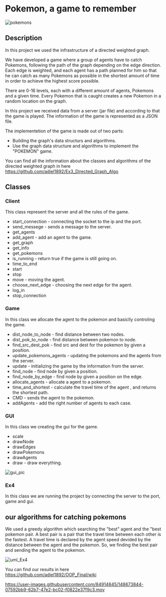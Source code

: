 # Pokemon, a game to remember

![pokemons](https://user-images.githubusercontent.com/84914845/148651629-1ba5abe1-79d8-409b-8858-1b243016e7b2.jpeg)

## Description
In this project we used the infrastructure of a directed weighted graph.

We have developed a game where a group of agents have to catch Pokemons, following the path of the graph depending on the edge direction.
Each edge is weighted, and each agent has a path planned for him so that he can catch as many Pokemons as possible in the shortest amount of time in order to achieve the highest score possible.

There are 0-16 levels, each with a different amount of agents, Pokemons and a given time.
Every Pokemon that is caught creates a new Pokemon in a random location on the graph.

In this project we received data from a server (jar file) and according to that the game is played.
The information of the game is represented as a JSON file.

The implementetion of the game is made out of two parts:
* Building the graph's data structurs and algorithms.
* Use the graph data structure and algorithms to implement the "POKEMON" game.

You can find all the information about the classes and algorithms of the directed weighted graph in here https://github.com/adiel1892/Ex3_Directed_Graph_Algo

## Classes 
### Client
This class represent the server and all the rules of the game.
* start_connection - connecting the socket to the ip and the port.
* send_messege - sends a message to the server.
* get_agents
* add_agent - add an agent to the game.
* get_graph
* get_info
* get_pokemons
* is_running - return true if the game is still going on.
* time_to_end
* start
* stop
* move - moving the agent.
* choose_next_edge - choosing the next edge for the agent.
* log_in
* stop_connection
### Game
In this class we allocate the agent to the pokemon and basiclly controling the game.
* dist_node_to_node - find distance between two nodes.
* dist_pok_to_node - find distance between pokemon to node.
* find_src_dest_pok - find src and dest for the pokemon by given a position.
* update_pokemons_agents - updating the pokemons and the agents from the server.
* update - initializing the game by the information from the server.
* find_node - find node by given a position.
* find_node_by_edge - find node by given a position on the edge.
* allocate_agents - allocate a agent to a pokemon.
* time_and_shortest - calculate the travel time of the agent , and returns the shortest path.
* CMD - sends the agent to the pokemon.
* addAgents - add the right number of agents to each case.

### GUI
In this class we creating the gui for the game.
* scale
* drawNode
* drawEdges
* drawPokemons
* drawAgents
* draw - draw everything.

![gui_pic](https://user-images.githubusercontent.com/84914845/148672605-b737c994-6e7d-4ced-b0e6-5d69c3231462.png)


### Ex4
In this class we are running the project by connecting the server to the port, game and gui. 

## our algorithms for catching pokemons
We used a greedy algorithm which searching the "best" agent and the "best pokemon pair.
A best pair is a pair that the travel time between each other is the fastest.
A travel time is declared by the agent speed devided by the distance between the agent and the pokemon.
So, we finding the best pair and sending the agent to the pokemon.



![uml_Ex4](https://user-images.githubusercontent.com/84914845/148672823-32595144-cf1c-4c61-bb0e-cfcc69071139.jpg)


You can find our results in here https://github.com/adiel1892/OOP_Final/wiki





https://user-images.githubusercontent.com/84914845/148673844-07592bb9-62b7-47e2-bc02-f0822e37f9c3.mov

